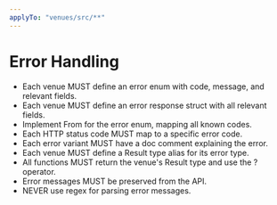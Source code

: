```yaml
---
applyTo: "venues/src/**"
---
```


# Error Handling

- Each venue MUST define an error enum with code, message, and relevant fields.
- Each venue MUST define an error response struct with all relevant fields.
- Implement From<ErrorResponse> for the error enum, mapping all known codes.
- Each HTTP status code MUST map to a specific error code.
- Each error variant MUST have a doc comment explaining the error.
- Each venue MUST define a Result type alias for its error type.
- All functions MUST return the venue's Result type and use the ? operator.
- Error messages MUST be preserved from the API.
- NEVER use regex for parsing error messages.
